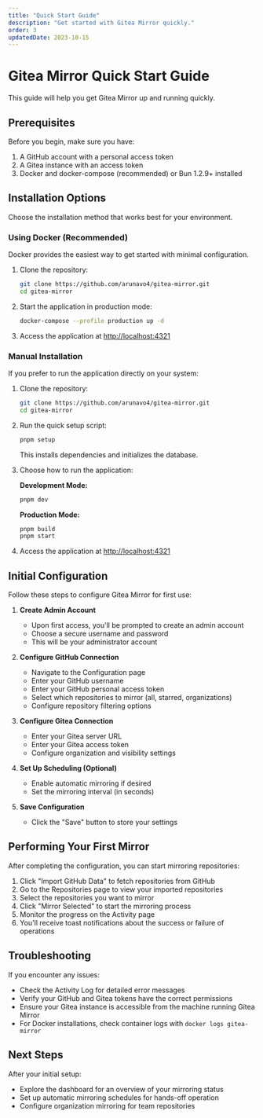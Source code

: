 ```yaml
---
title: "Quick Start Guide"
description: "Get started with Gitea Mirror quickly."
order: 3
updatedDate: 2023-10-15
---
```


<div class="mb-6">
  <h1 class="text-2xl font-bold text-foreground">Gitea Mirror Quick Start Guide</h1>
  <p class="text-muted-foreground mt-2">This guide will help you get Gitea Mirror up and running quickly.</p>
</div>

## Prerequisites

Before you begin, make sure you have:

1. <span class="font-semibold text-foreground">A GitHub account with a personal access token</span>
2. <span class="font-semibold text-foreground">A Gitea instance with an access token</span>
3. <span class="font-semibold text-foreground">Docker and docker-compose (recommended) or Bun 1.2.9+ installed</span>

## Installation Options

Choose the installation method that works best for your environment.

### Using Docker (Recommended)

Docker provides the easiest way to get started with minimal configuration.

1. Clone the repository:
   ```bash
   git clone https://github.com/arunavo4/gitea-mirror.git
   cd gitea-mirror
   ```

2. Start the application in production mode:
   ```bash
   docker-compose --profile production up -d
   ```

3. Access the application at [http://localhost:4321](http://localhost:4321)

### Manual Installation

If you prefer to run the application directly on your system:

1. Clone the repository:
   ```bash
   git clone https://github.com/arunavo4/gitea-mirror.git
   cd gitea-mirror
   ```

2. Run the quick setup script:
   ```bash
   pnpm setup
   ```
   This installs dependencies and initializes the database.

3. Choose how to run the application:

   **Development Mode:**
   ```bash
   pnpm dev
   ```

   **Production Mode:**
   ```bash
   pnpm build
   pnpm start
   ```

4. Access the application at [http://localhost:4321](http://localhost:4321)

## Initial Configuration

Follow these steps to configure Gitea Mirror for first use:

1. **Create Admin Account**
   - Upon first access, you'll be prompted to create an admin account
   - Choose a secure username and password
   - This will be your administrator account

2. **Configure GitHub Connection**
   - Navigate to the Configuration page
   - Enter your GitHub username
   - Enter your GitHub personal access token
   - Select which repositories to mirror (all, starred, organizations)
   - Configure repository filtering options

3. **Configure Gitea Connection**
   - Enter your Gitea server URL
   - Enter your Gitea access token
   - Configure organization and visibility settings

4. **Set Up Scheduling (Optional)**
   - Enable automatic mirroring if desired
   - Set the mirroring interval (in seconds)

5. **Save Configuration**
   - Click the "Save" button to store your settings

## Performing Your First Mirror

After completing the configuration, you can start mirroring repositories:

1. Click "Import GitHub Data" to fetch repositories from GitHub
2. Go to the Repositories page to view your imported repositories
3. Select the repositories you want to mirror
4. Click "Mirror Selected" to start the mirroring process
5. Monitor the progress on the Activity page
6. You'll receive toast notifications about the success or failure of operations

## Troubleshooting

If you encounter any issues:

- Check the Activity Log for detailed error messages
- Verify your GitHub and Gitea tokens have the correct permissions
- Ensure your Gitea instance is accessible from the machine running Gitea Mirror
- For Docker installations, check container logs with `docker logs gitea-mirror`

## Next Steps

After your initial setup:

- Explore the dashboard for an overview of your mirroring status
- Set up automatic mirroring schedules for hands-off operation
- Configure organization mirroring for team repositories

